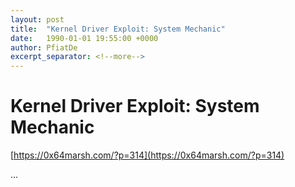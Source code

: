 ```yaml
---
layout: post
title:  "Kernel Driver Exploit: System Mechanic"
date:   1990-01-01 19:55:00 +0000
author: PfiatDe
excerpt_separator: <!--more-->
---
```


# Kernel Driver Exploit: System Mechanic

[https://0x64marsh.com/?p=314](https://0x64marsh.com/?p=314)

...
<!--more-->
